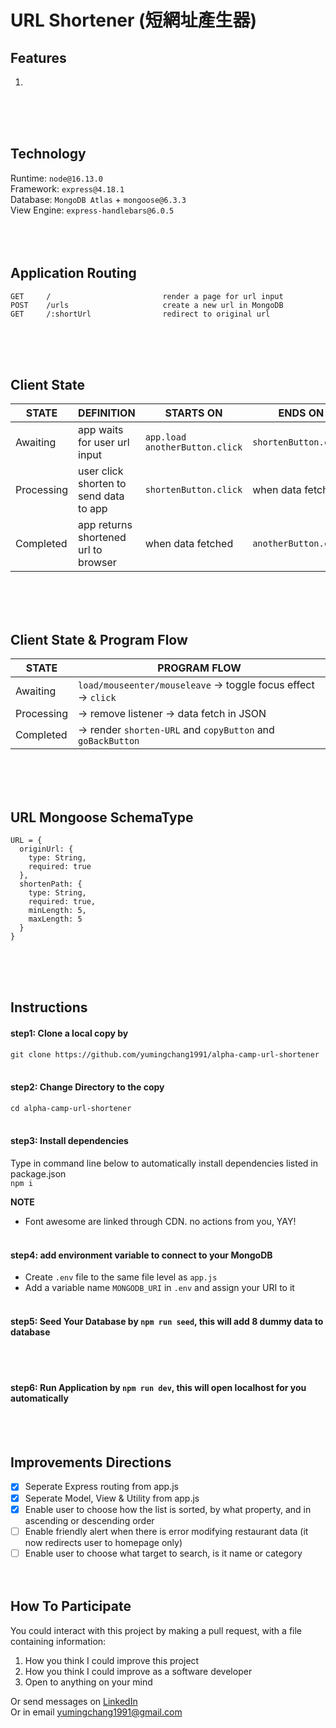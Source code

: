 # URL Shortener (短網址產生器)
## Features
1. 
<br><br><br>

## Technology
Runtime: `node@16.13.0` <br>
Framework: `express@4.18.1` <br>
Database: `MongoDB Atlas` + `mongoose@6.3.3` <br>
View Engine: `express-handlebars@6.0.5` <br>
<br><br><br>

## Application Routing
```
GET     /                         render a page for url input
POST    /urls                     create a new url in MongoDB
GET     /:shortUrl                redirect to original url
```
<br><br><br>

## Client State
| STATE       | DEFINITION                             | STARTS ON                             | ENDS ON                |
| ----------- | -------------------------------------- | ------------------------------------- | ---------------------- |
| Awaiting    | app waits for user url input           | `app.load` <br> `anotherButton.click` | `shortenButton.click`  |
| Processing  | user click shorten to send data to app | `shortenButton.click`                 | when data fetched      |
| Completed   | app returns shortened url to browser   | when data fetched                     | `anotherButton.click`  |

<br><br><br>

## Client State & Program Flow
| STATE       | PROGRAM FLOW                                                     |
| ----------- | ---------------------------------------------------------------- |
| Awaiting    | `load/mouseenter/mouseleave` -> toggle focus effect -> `click`   |
| Processing  | -> remove listener -> data fetch in JSON                         |
| Completed   | -> render `shorten-URL` and `copyButton` and `goBackButton`      |

<br><br><br>

## URL Mongoose SchemaType
```
URL = {
  originUrl: {
    type: String,
    required: true
  },
  shortenPath: {
    type: String,
    required: true,
    minLength: 5,
    maxLength: 5
  }
}
```
<br><br><br>

## Instructions
#### step1: Clone a local copy by
`git clone https://github.com/yumingchang1991/alpha-camp-url-shortener`
<br><br>

#### step2: Change Directory to the copy
`cd alpha-camp-url-shortener`
<br><br>

#### step3: Install dependencies
Type in command line below to automatically install dependencies listed in package.json <br>
`npm i` <br>

**NOTE**
- Font awesome are linked through CDN. no actions from you, YAY!
<br><br>

#### step4: add environment variable to connect to your MongoDB
- Create `.env` file to the same file level as `app.js`
- Add a variable name `MONGODB_URI` in `.env` and assign your URI to it
<br><br>

#### step5: **Seed Your Database** by `npm run seed`, this will add 8 dummy data to database
<br><br>

#### step6: **Run Application** by `npm run dev`, this will open localhost for you automatically
<br><br>

## Improvements Directions
- [x] Seperate Express routing from app.js
- [x] Seperate Model, View & Utility from app.js
- [x] Enable user to choose how the list is sorted, by what property, and in ascending or descending order
- [ ] Enable friendly alert when there is error modifying restaurant data (it now redirects user to homepage only)
- [ ] Enable user to choose what target to search, is it name or category
<br><br><br>

## How To Participate
You could interact with this project by making a pull request, with a file containing information:
1. How you think I could improve this project
2. How you think I could improve as a software developer
3. Open to anything on your mind

Or send messages on [LinkedIn](https://www.linkedin.com/in/yumingchang1991/) <br>
Or in email [yumingchang1991@gmail.com](mailto:yumingchang1991@gmail.com)
<br><br><br>
